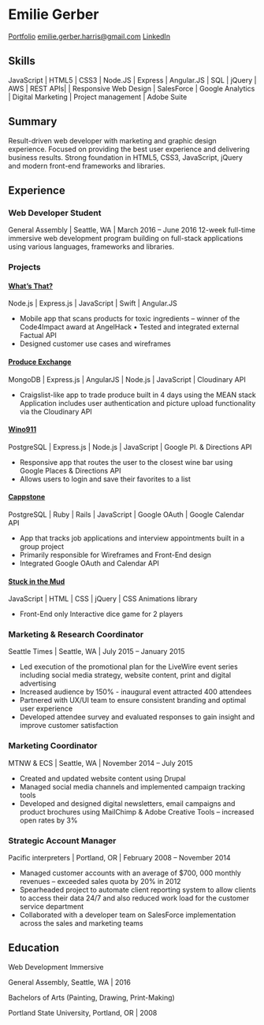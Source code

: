 # Emilie Gerber


 [Portfolio](emiliegerber.com)
 <emilie.gerber.harris@gmail.com>
 [LinkedIn](https://www.linkedin.com/in/emiliegerber)

## Skills

JavaScript | HTML5 | CSS3 | Node.JS | Express | Angular.JS | SQL | jQuery | AWS | REST APIs| | Responsive Web Design | SalesForce | Google Analytics | Digital Marketing | Project management | Adobe Suite


## Summary 

Result-driven web developer with marketing and graphic design experience. Focused on providing the best user experience and delivering business results.  Strong foundation in HTML5, CSS3, JavaScript, jQuery and modern front-end frameworks and libraries. 


## Experience

### Web Developer Student
General Assembly | Seattle, WA | March 2016 – June 2016
12-week full-time immersive web development program building on full-stack applications using various languages, frameworks and libraries. 
  

### Projects
                                                                    
#### [What’s That?](https://github.com/emilieg/whatsinthis)
Node.js | Express.js | JavaScript | Swift | Angular.JS
* Mobile app that scans products for toxic ingredients – winner of the Code4Impact award at AngelHack • Tested and integrated external Factual API
* Designed customer use cases and wireframes


#### [Produce Exchange](https://github.com/emilieg/produceexchange)
MongoDB | Express.js | AngularJS | Node.js | JavaScript | Cloudinary API
* Craigslist-like app to trade produce built in 4 days using the MEAN stack 
Application includes user authentication and picture upload functionality via the Cloudinary API


#### [Wino911](https://github.com/emilieg/Wino911)
PostgreSQL | Express.js | Node.js | JavaScript | Google Pl. & Directions API
* Responsive app that routes the user to the closest wine bar using Google Places & Directions API
* Allows users to login and save their favorites to a list

#### [Cappstone](https://github.com/emilieg/cappstone)
PostgreSQL | Ruby | Rails | JavaScript | Google OAuth | Google Calendar API
* App that tracks job applications and interview appointments built in a group project
* Primarily responsible for Wireframes and Front-End design
* Integrated Google OAuth and Calendar API

#### [Stuck in the Mud](https://github.com/emilieg/stuck-in-the-mud)
JavaScript | HTML | CSS | jQuery | CSS Animations library
* Front-End only Interactive dice game for 2 players  

### Marketing & Research Coordinator
Seattle Times | Seattle, WA | July 2015 – January 2015
* Led execution of the promotional plan for the LiveWire event series including social media strategy, website content, print and digital advertising
* Increased audience by 150% -  inaugural event attracted 400 attendees
* Partnered with UX/UI team to ensure consistent branding and optimal user experience
* Developed attendee survey and evaluated responses to gain insight and improve customer satisfaction

### Marketing Coordinator
MTNW & ECS | Seattle, WA | November 2014 – July 2015
* Created and updated website content using Drupal
* Managed social media channels and implemented campaign tracking tools 
* Developed and designed digital newsletters, email campaigns and product brochures using MailChimp & Adobe Creative Tools – increased open rates by 3%

### Strategic Account Manager
Pacific interpreters | Portland, OR | February 2008 – November 2014
* Managed customer accounts with an average of $700, 000 monthly revenues – exceeded sales quota by 20% in 2012
* Spearheaded project to automate client reporting system to allow clients to access their data 24/7 and also reduced work load for the customer service department
* Collaborated with a developer team on SalesForce implementation across the sales and marketing teams 

## Education
Web Development Immersive

General Assembly, Seattle, WA | 2016

Bachelors of Arts (Painting, Drawing, Print-Making)

Portland State University, Portland, OR | 2008

